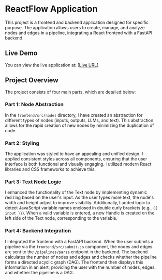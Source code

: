 # ReactFlow Application

This project is a frontend and backend application designed for specific purpose. The application allows users to create, manage, and analyze nodes and edges in a pipeline, integrating a React frontend with a FastAPI backend.

## Live Demo
You can view the live application at: [[Live URL]](https://react-flow-frontend.vercel.app/)

## Project Overview
The project consists of four main parts, which are detailed below:

### Part 1: Node Abstraction
In the `frontend/src/nodes` directory, I have created an abstraction for different types of nodes (inputs, outputs, LLMs, and text). This abstraction allows for the rapid creation of new nodes by minimizing the duplication of code.

### Part 2: Styling
The application was styled to have an appealing and unified design. I applied consistent styles across all components, ensuring that the user interface is both functional and visually engaging. I utilized modern React libraries and CSS frameworks to achieve this.

### Part 3: Text Node Logic
I enhanced the functionality of the Text node by implementing dynamic resizing based on the user's input. As the user types more text, the node's width and height adjust to improve visibility. Additionally, I added logic to detect JavaScript variable names enclosed in double curly brackets (e.g., `{{ input }}`). When a valid variable is entered, a new Handle is created on the left side of the Text node, corresponding to the variable.

### Part 4: Backend Integration
I integrated the frontend with a FastAPI backend. When the user submits a pipeline via the `frontend/src/submit.js` component, the nodes and edges are sent to the `/pipelines/parse` endpoint in the backend. The backend calculates the number of nodes and edges and checks whether the pipeline forms a directed acyclic graph (DAG). The frontend then displays this information in an alert, providing the user with the number of nodes, edges, and whether the pipeline is a DAG.
